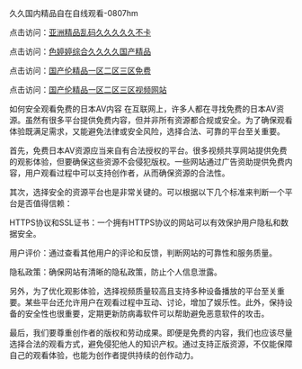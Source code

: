 久久国内精品自在自线观看-0807hm

点击访问：<a href="https://heiliaoe8ajia.pages.dev">亚洲精品乱码久久久久久不卡</a>

点击访问：<a href="https://cfad.pages.dev/">色婷婷综合久久久久国产精品</a>

点击访问：<a href="https://heiliaowzu4ur.pages.dev">国产伦精品一区二区三区免费</a>

点击访问：<a href="https://gda-c7m.pages.dev/">国产伦精品一区二区三区视频网站</a>

如何安全观看免费的日本AV内容
在互联网上，许多人都在寻找免费的日本AV资源。虽然有很多平台提供免费内容，但并非所有资源都合规或安全。为了确保观看体验既满足需求，又能避免法律或安全风险，选择合法、可靠的平台至关重要。

首先，免费日本AV资源应当来自有合法授权的平台。很多视频共享网站提供免费的观影体验，但要确保这些资源不会侵犯版权。一些网站通过广告资助提供免费内容，用户观看过程中可以支持创作者，从而确保资源的合法性。

其次，选择安全的资源平台也是非常关键的。可以根据以下几个标准来判断一个平台是否值得信赖：

HTTPS协议和SSL证书：一个拥有HTTPS协议的网站可以有效保护用户隐私和数据安全。

用户评价：通过查看其他用户的评论和反馈，判断网站的可靠性和服务质量。

隐私政策：确保网站有清晰的隐私政策，防止个人信息泄露。

另外，为了优化观影体验，选择视频质量较高且支持多种设备播放的平台至关重要。某些平台还允许用户在观看过程中互动、讨论，增加了娱乐性。此外，保持设备的安全性也很重要，定期更新防病毒软件可以帮助避免恶意软件的攻击。

最后，我们要尊重创作者的版权和劳动成果。即便是免费的内容，我们也应该尽量选择合法的观看方式，避免侵犯他人的知识产权。通过支持正版资源，不仅能保障自己的观看体验，也能为创作者提供持续的创作动力。



<span style="display:none;">[Canonical link](）</span>
